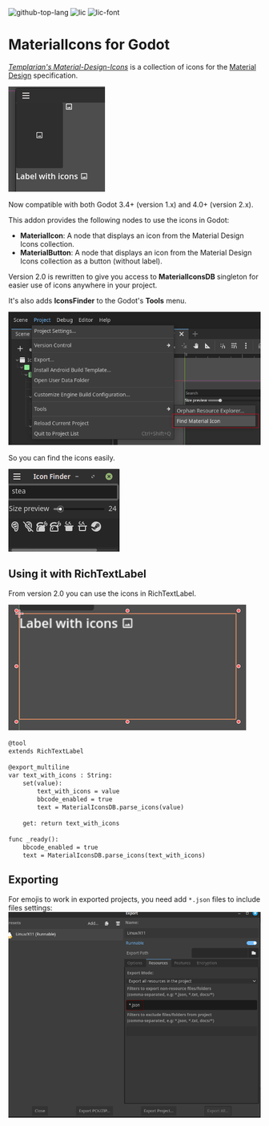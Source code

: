 ![github-top-lang][lang] ![lic] ![lic-font]

# MaterialIcons for Godot

[*Templarian's Material-Design-Icons*](https://github.com/templarian/MaterialDesign) 
is a collection of icons for the [Material Design](https://material.io/) specification.

![](.assets/addon-in-action.png)

Now compatible with both Godot 3.4+ (version 1.x) and 4.0+ (version 2.x).

This addon provides the following nodes to use the icons in Godot:
- **MaterialIcon**: A node that displays an icon from the Material Design Icons collection.
- **MaterialButton**: A node that displays an icon from the Material Design Icons collection as a button (without label).

Version 2.0 is rewritten to give you access to **MaterialIconsDB** singleton for easier use of icons anywhere in your project.

It's also adds **IconsFinder** to the Godot's **Tools** menu.

![](.assets/where-in-menu.png)

So you can find the icons easily.

![IconsFinder Screen Shot](.assets/icon-finder.png)

## Using it with RichTextLabel
From version 2.0 you can use the icons in RichTextLabel.

![](.assets/label-with-icon.png)

```gdscript
@tool
extends RichTextLabel

@export_multiline
var text_with_icons : String:
	set(value):
		text_with_icons = value
		bbcode_enabled = true
		text = MaterialIconsDB.parse_icons(value)

	get: return text_with_icons

func _ready():
	bbcode_enabled = true
	text = MaterialIconsDB.parse_icons(text_with_icons)
```

## Exporting
For emojis to work in exported projects, you need add `*.json` files to include files settings:
![include files settings](.assets/export.png)

[lic]: https://img.shields.io/github/license/rakugoteam/Godot-Material-Icons?style=flat-square&label=📃%20License&
[lang]: https://img.shields.io/github/languages/top/rakugoteam/Godot-Material-Icons?style=flat-square
[lic-font]:https://img.shields.io/static/v1.svg?label=📜%20Font%20License&message=Pictogrammers%20Free%20License&color=informational&style=flat-square
